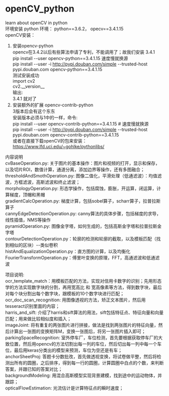 # openCV_python
learn about openCV in python<br>
环境安装
python 环境： python\==3.6.2， opecv\==3.4.1.15<br>
openCV安装：<br>
1. 安装opencv-python<br>
    opencv在3.4.2以后有些算法申请了专利，不能调用了；故我们安装 3.4.1<br>
    pip install \--user opencv-python==3.4.1.15  速度慢就换源<br>
    pip install \--user -i http://pypi.douban.com/simple \--trusted-host pypi.douban.com opencv-python\==3.4.1.15<br>
    测试安装成功<br>
    import cv2<br>
    cv2.\_\_version\_\_<br>
    输出:<br>
    3.4.1  就对了<br>
2. 安装额外的扩展 opencv-contrib-python<br>
    3版本后会有这个东东<br>
    安装版本必须与1中的一样，命令:<br>
    pip install --user opencv-contrib-python==3.4.1.15 # 速度慢就换源<br>
    pip install --user -i http://pypi.douban.com/simple --trusted-host pypi.douban.com opencv-contrib-python==3.4.1.15<br>
或者在直接下载openCV的包来安装：https://www.lfd.uci.edu/~gohlke/pythonlibs/<br>


内容说明<br>
cvBaseOperation.py: 关于图片的基本操作：图片和视频的打开，显示和保存，以及切片ROI，数值计算，通道分离，添加边界等操作，还有多图融合；<br>
    thresholdAndSmothOperation.py: 图像二值化，平滑处理（低通滤波）：均值滤波，方框滤波，高斯滤波和终止滤波；<br>
    morphologyOperation.py: 形态学操作，包括腐蚀，膨胀，开运算，闭运算，计算梯度，顶帽和黑帽<br>
    gradientCalcOperation.py: 梯度计算，包括sobel算子，scharr算子，拉普拉斯算子<br>
    cannyEdgeDetectionOperation.py: canny算法的具体步骤，包括梯度的求导，线性插值，NMS等操作<br>
    pyramidOperation.py: 图像金字塔，如何生成的，包括高斯金字塔和拉普拉斯金字塔<br>
    contourDetectionOperation.py：轮廓的检测和轮廓的截取，以及模板匹配（找到相似的区块）--类似卷积<br>
    histAndEqualizationOperation.py：直方图的计算，以及均衡化<br>
    FourierTransformOperation.py：傅里叶变换的原理，FFT，高通滤波和低通滤波<br>


项目说明:<br>
    ocr_template_match：用模板匹配的方法，实现对信用卡数字的识别；先用形态学的方法实现数字块的分割，再用宽高比 和 宽高像素等方法，得到数字块，最后对每个块分割出每个数字块，跟模板的10个数字块进行匹配；<br>
    ocr_doc_scan_recognition: 用图像透视的方法，矫正文本图片，然后用tesseract识别里面的内容；<br>
    harris_and_sift: 介绍了harris和sift算法的用法，sift包括特征点、特征向量和向量匹配；用来做比较相似度和插入；<br>
    imageJoint: 将有重复的两张图片进行拼接，做法是找到两张图片的特征向量，然后计算出一张图的变换矩阵M，变换一张图后，将另一张图片插入即可；<br>
    parkingSpaceRecognition: 室外停车厂，车位检测，首先要根据获取停车厂的大致位置，然后用opencv的方法切割出每一列的车位，然后切出每一列中每一个车位，最后用keras分类出的模型来预测，车位为空还是有车；<br>
    anchorSheetProj: 答题卡分数批改，首先做透视变换，将试卷做平整，然后将检测出所有的圆圈，之后排序，得到每一行的圆圈，计算圆圈中白点的个数，来判断答案，并跟已知的答案对比；<br>
    backgroundModeling: 用混合高斯模型实现背景建模，找到途中的运动物体，并跟踪；<br>
    opticalFlowEstimation: 光流估计是计算特征点的瞬时速度；<br>
